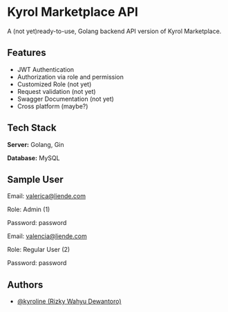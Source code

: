 
# Kyrol Marketplace API

A (not yet)ready-to-use, Golang backend API version of Kyrol Marketplace.




## Features

- JWT Authentication
- Authorization via role and permission
- Customized Role (not yet)
- Request validation (not yet)
- Swagger Documentation (not yet)
- Cross platform (maybe?)


## Tech Stack

**Server:** Golang, Gin

**Database:** MySQL


## Sample User

Email: valerica@liende.com

Role: Admin (1)

Password: password



Email: valencia@liende.com

Role: Regular User (2)

Password: password


## Authors

- [@kyroline (Rizky Wahyu Dewantoro)](https://github.com/Kyroline)

